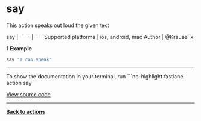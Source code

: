 # say


This action speaks out loud the given text







say |
-----|----
Supported platforms | ios, android, mac
Author | @KrauseFx



**1 Example**

```ruby
say "I can speak"
```





<hr />
To show the documentation in your terminal, run
```no-highlight
fastlane action say
```

<a href="https://github.com/fastlane/fastlane/blob/master/fastlane/lib/fastlane/actions/say.rb" target="_blank">View source code</a>

<hr />

<a href="/actions"><b>Back to actions</b></a>
